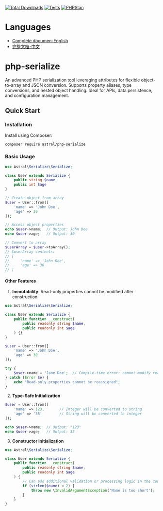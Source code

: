 [![Total Downloads](https://img.shields.io/packagist/dt/astral/php-serialize.svg?style=flat-square)](https://packagist.org/packages/astral/php-serialize)
[![Tests](https://github.com/astral-data/php-serialize/actions/workflows/test.yml/badge.svg)](https://github.com/astral-data/php-serialize/actions/workflows/test.yml)
[![PHPStan](https://github.com/astral-data/php-serialize/actions/workflows/phpstan.yml/badge.svg)](https://github.com/astral-data/php-serialize/actions/workflows/phpstan.yml)

# Languages

- [Complete documen-English](https://astrals-organization.gitbook.io/php-serialize/php-serialize-en)
- [完整文档-中文](https://astrals-organization.gitbook.io/php-serialize)

# php-serialize
An advanced PHP serialization tool leveraging attributes for flexible object-to-array and JSON conversion. Supports property aliases, type conversions, and nested object handling. Ideal for APIs, data persistence, and configuration management.


## Quick Start

### Installation

Install using Composer:

```bash
composer require astral/php-serialize
```

### Basic Usage

```php
use Astral\Serialize\Serialize;

class User extends Serialize {
    public string $name,
    public int $age
}

// Create object from array
$user = User::from([
    'name' => 'John Doe',
    'age' => 30
]);

// Access object properties
echo $user->name;  // Output: John Doe
echo $user->age;   // Output: 30

// Convert to array
$userArray = $user->toArray();
// $userArray contents:
// [
//     'name' => 'John Doe',
//     'age' => 30
// ]
```

#### Other Features

1. **Immutability**: Read-only properties cannot be modified after construction

```php
use Astral\Serialize\Serialize;

class User extends Serialize {
    public function __construct(
        public readonly string $name,
        public readonly int $age
    ) {}
}

$user = User::from([
    'name' => 'John Doe',
    'age' => 30
]);

try {
    $user->name = 'Jane Doe';  // Compile-time error: cannot modify read-only property
} catch (Error $e) {
    echo "Read-only properties cannot be reassigned";
}
```

2. **Type-Safe Initialization**

```php
$user = User::from([
    'name' => 123,       // Integer will be converted to string
    'age' => '35'        // String will be converted to integer
]);

echo $user->name;  // Output: "123"
echo $user->age;   // Output: 35
```

3. **Constructor Initialization**

```php
use Astral\Serialize\Serialize;

class User extends Serialize {
    public function __construct(
        public readonly string $name,
        public readonly int $age
    ) {
        // Can add additional validation or processing logic in the constructor
        if (strlen($name) < 2) {
            throw new \InvalidArgumentException('Name is too short');
        }
    }
}
```
